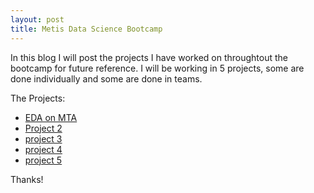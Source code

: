 ```yaml
---
layout: post
title: Metis Data Science Bootcamp
---
```



In this blog I will post the projects I have worked on throughtout the bootcamp for future reference.
I will be working in 5 projects, some are done individually and some are done in teams.


The Projects:

* [EDA on MTA](http://hyde.getpoole.com)
* [Project 2](http://lanyon.getpoole.com)
* [project 3](http://enfield.getpoole.com)
* [project 4](http://enfield.getpoole.com)
* [project 5](http://enfield.getpoole.com)



Thanks!
